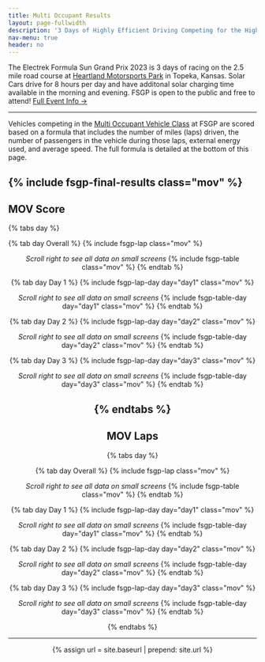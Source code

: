 ```yaml
---
title: Multi Occupant Results
layout: page-fullwidth
description: '3 Days of Highly Efficient Driving Competing for the Highest Score'
nav-menu: true
header: no
---
```



The Electrek Formula Sun Grand Prix 2023 is 3 days of racing on the 2.5 mile road course at [Heartland Motorsports Park](http://heartlandmotorsports.us/) in Topeka, Kansas. Solar Cars drive for 8 hours per day and have additonal solar charging time available in the morning and evening. FSGP is open to the public and free to attend! [Full Event Info →](https://www.americansolarchallenge.org/the-competition/2023-formula-sun-grand-prix/)

-----

Vehicles competing in the [Multi Occupant Vehicle Class](https://www.americansolarchallenge.org/the-competition/vehicle-classes/) at FSGP are scored based on a formula that includes the number of miles (laps) driven, the number of passengers in the vehicle during those laps, external energy used, and average speed. The full formula is detailed at the bottom of this page. 

{% include fsgp-final-results class="mov" %}
-----
## MOV Score
{% tabs day %}

{% tab day Overall %}
{% include fsgp-lap class="mov" %}
<br>
<div style="margin:auto; text-align:center;"> <i> Scroll right to see all data on small screens </i>
{% include fsgp-table class="mov" %}
{% endtab %}

{% tab day Day 1 %}
{% include fsgp-lap-day day="day1" class="mov" %}
<br>
<div style="margin:auto; text-align:center;"> <i> Scroll right to see all data on small screens </i>
{% include fsgp-table-day day="day1" class="mov" %}
{% endtab %}

{% tab day Day 2 %}
{% include fsgp-lap-day day="day2" class="mov" %}
<br>
<div style="margin:auto; text-align:center;"> <i> Scroll right to see all data on small screens </i>
{% include fsgp-table-day day="day2" class="mov" %}
{% endtab %}

{% tab day Day 3 %}
{% include fsgp-lap-day day="day3" class="mov" %}
<br>
<div style="margin:auto; text-align:center;"> <i> Scroll right to see all data on small screens </i>
{% include fsgp-table-day day="day3" class="mov" %}
{% endtab %}

{% endtabs %}
-----
## MOV Laps
{% tabs day %}

{% tab day Overall %}
{% include fsgp-lap class="mov" %}
<br>
<div style="margin:auto; text-align:center;"> <i> Scroll right to see all data on small screens </i>
{% include fsgp-table class="mov" %}
{% endtab %}

{% tab day Day 1 %}
{% include fsgp-lap-day day="day1" class="mov" %}
<br>
<div style="margin:auto; text-align:center;"> <i> Scroll right to see all data on small screens </i>
{% include fsgp-table-day day="day1" class="mov" %}
{% endtab %}

{% tab day Day 2 %}
{% include fsgp-lap-day day="day2" class="mov" %}
<br>
<div style="margin:auto; text-align:center;"> <i> Scroll right to see all data on small screens </i>
{% include fsgp-table-day day="day2" class="mov" %}
{% endtab %}

{% tab day Day 3 %}
{% include fsgp-lap-day day="day3" class="mov" %}
<br>
<div style="margin:auto; text-align:center;"> <i> Scroll right to see all data on small screens </i>
{% include fsgp-table-day day="day3" class="mov" %}
{% endtab %}

{% endtabs %}

-----


{% assign url = site.baseurl | prepend: site.url %}
<script src="{{ url }}/assets/js/tabs.js"></script>